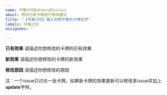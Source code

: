 ```yaml
---
name: 平衡讨论BalanceDiscuss
about: 想对已有卡牌进行修改建议
title: "【平衡讨论】输入你想平衡的卡牌名字"
labels: 平衡讨论
assignees: ''

---
```


**已有效果**
请描述你想修改的卡牌的已有效果

**新效果**
请描述你想修改的卡牌的新效果

**修改原因**
请描述你想修改的原因

注：一个issue只讨论一张卡牌。如果新卡牌的效果更新可以修改本issue并加上**update**字样。
